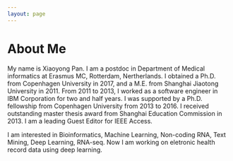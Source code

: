 ```yaml
---
layout: page
---
```


# About Me

My name is Xiaoyong Pan. I am a postdoc in Department of Medical informatics at Erasmus MC, Rotterdam, Nertherlands.
I obtained a Ph.D. from Copenhagen University in 2017, and a M.E. from Shanghai Jiaotong University in 2011. From 2011 to 2013, I worked as a 
software engineer in IBM Corporation for two and half years. I was supported by a Ph.D. fellowship from Copenhagen University from 2013 to 2016.
I received outstanding master thesis award from Shanghai Education Commission in 2013. I am a leading Guest Editor for IEEE Access.

I am interested in Bioinformatics, Machine Learning, Non-coding RNA, Text Mining, Deep Learning, RNA-seq.
Now I am working on eletronic health record data using deep learning. 




